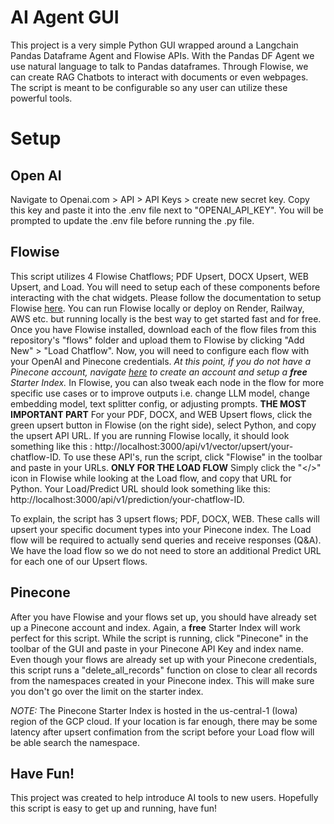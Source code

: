 # AI Agent GUI
This project is a very simple Python GUI wrapped around a Langchain Pandas Dataframe Agent and Flowise APIs. With the Pandas DF Agent we use natural language to talk to Pandas dataframes. Through Flowise, we can create RAG Chatbots to interact with documents or even webpages. The script is meant to be configurable so any user can utilize these powerful tools.

# Setup

## Open AI 
Navigate to Openai.com > API > API Keys > create new secret key. Copy this key and paste it into the .env file next to "OPENAI_API_KEY". You will be prompted to update the .env file before running the .py file. 

## Flowise
This script utilizes 4 Flowise Chatflows; PDF Upsert, DOCX Upsert, WEB Upsert, and Load. You will need to setup each of these components before interacting with the chat widgets. Please follow the documentation to setup Flowise [here](https://docs.flowiseai.com/getting-started). You can run Flowise locally or deploy on Render, Railway, AWS etc. but running locally is the best way to get started fast and for free. Once you have Flowise installed, download each of the flow files from this repository's "flows" folder and upload them to Flowise by clicking "Add New" > "Load Chatflow". Now, you will need to configure each flow with your OpenAI and Pinecone credentials. *At this point, if you do not have a Pinecone account, navigate [here](https://www.pinecone.io/) to create an account and setup a **free** Starter Index.* In Flowise, you can also tweak each node in the flow for more specific use cases or to improve outputs i.e. change LLM model, change embedding model, text splitter config, or adjusting prompts. **THE MOST IMPORTANT PART** For your PDF, DOCX, and WEB Upsert flows, click the green upsert button in Flowise (on the right side), select Python, and copy the upsert API URL. If you are running Flowise locally, it should look something like this : http://localhost:3000/api/v1/vector/upsert/your-chatflow-ID. To use these API's, run the script, click "Flowise" in the toolbar and paste in your URLs. **ONLY FOR THE LOAD FLOW** Simply click the "</>" icon in Flowise while looking at the Load flow, and copy that URL for Python. Your Load/Predict URL should look something like this: http://localhost:3000/api/v1/prediction/your-chatflow-ID. 

To explain, the script has 3 upsert flows; PDF, DOCX, WEB. These calls will upsert your specific document types into your Pinecone index. The Load flow will be required to actually send queries and receive responses (Q&A). We have the load flow so we do not need to store an additional Predict URL for each one of our Upsert flows.

## Pinecone
After you have Flowise and your flows set up, you should have already set up a Pinecone account and index. Again, a **free** Starter Index will work perfect for this script. While the script is running, click "Pinecone" in the toolbar of the GUI and paste in your Pinecone API Key and index name. Even though your flows are already set up with your Pinecone credentials, this script runs a "delete_all_records" function on close to clear all records from the namespaces created in your Pinecone index. This will make sure you don't go over the limit on the starter index. 

*NOTE:* The Pinecone Starter Index is hosted in the us-central-1 (Iowa) region of the GCP cloud. If your location is far enough, there may be some latency after upsert confimation from the script before your Load flow will be able search the namespace.

## Have Fun!

This project was created to help introduce AI tools to new users. Hopefully this script is easy to get up and running, have fun!
